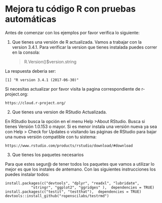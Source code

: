# Mejora tu código R con pruebas automáticas

Antes de comenzar con los ejemplos por favor verifica lo siguiente:

1. Que tienes una versión de R actualizada. Vamos a trabajar con la version 3.4.1. 
Para verificar la version que tienes instalada puedes correr en la consola:

    > R.Version()$version.string

La respuesta deberia ser:

    [1] "R version 3.4.1 (2017-06-30)"

Si necesitas actualizar por favor visita la pagina correspondiente de r-project.org:

    https://cloud.r-project.org/


2. Que tienes una version de RStudio Actualizada. 

En RStudio busca la opción en el menu Help >About RStudio. Busca si tienes Versión 1.0.153 o mayor.
Si es menor instala una versión nueva ya sea con Help > Check for Updates o visitando las páginas de RStudio para bajar una nueva versión compatible con tu sistema:

    https://www.rstudio.com/products/rstudio/download/#download


3. Que tienes los paquetes necesarios 

Para que estes segur@ de tener todos los paquetes que vamos a utilizar lo mejor es que los instales de antemano. Con las siguientes instrucciones los puedes instalar todos:

    install.packages(c("devtools", "dplyr", "readxl", "lubridate", 
                "stringr", "ggplot2", "ggridges" ),  dependencies = TRUE)
    install.packages(c("testit", "testthat"),  dependencies = TRUE)
    devtools::install_github("ropenscilabs/testrmd")
